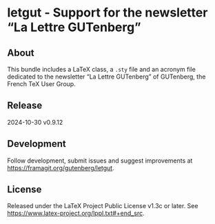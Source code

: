 letgut - Support for the newsletter “La Lettre GUTenberg”
=========================================================

About
-----
This bundle includes a LaTeX class, a `.sty` file and an acronym file dedicated
to the newsletter “La Lettre GUTenberg” of GUTenberg, the French TeX User Group.

Release
-------
2024-10-30 v0.9.12

Development
-----------
Follow development, submit issues and suggest improvements at
https://framagit.org/gutenberg/letgut.

License
-------
Released under the LaTeX Project Public License v1.3c or later. See
https://www.latex-project.org/lppl.txt#+end_src.
